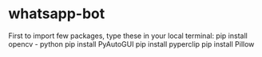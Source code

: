 # whatsapp-bot
First to import few packages, type these in your local terminal:
pip install opencv - python
pip install PyAutoGUI
pip install pyperclip
pip install Pillow
